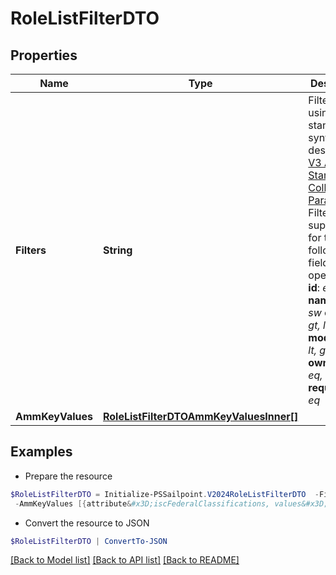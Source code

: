 # RoleListFilterDTO
## Properties

Name | Type | Description | Notes
------------ | ------------- | ------------- | -------------
**Filters** | **String** | Filter results using the standard syntax described in [V3 API Standard Collection Parameters](https://developer.sailpoint.com/idn/api/standard-collection-parameters#filtering-results) Filtering is supported for the following fields and operators:  **id**: *eq, in*  **name**: *eq, sw*  **created**: *gt, lt, ge, le*  **modified**: *gt, lt, ge, le*  **owner.id**: *eq, in*  **requestable**: *eq* | [optional] 
**AmmKeyValues** | [**RoleListFilterDTOAmmKeyValuesInner[]**](RoleListFilterDTOAmmKeyValuesInner.md) |  | [optional] 

## Examples

- Prepare the resource
```powershell
$RoleListFilterDTO = Initialize-PSSailpoint.V2024RoleListFilterDTO  -Filters dimensional eq false `
 -AmmKeyValues [{attribute&#x3D;iscFederalClassifications, values&#x3D;[secret]}]
```

- Convert the resource to JSON
```powershell
$RoleListFilterDTO | ConvertTo-JSON
```

[[Back to Model list]](../README.md#documentation-for-models) [[Back to API list]](../README.md#documentation-for-api-endpoints) [[Back to README]](../README.md)


